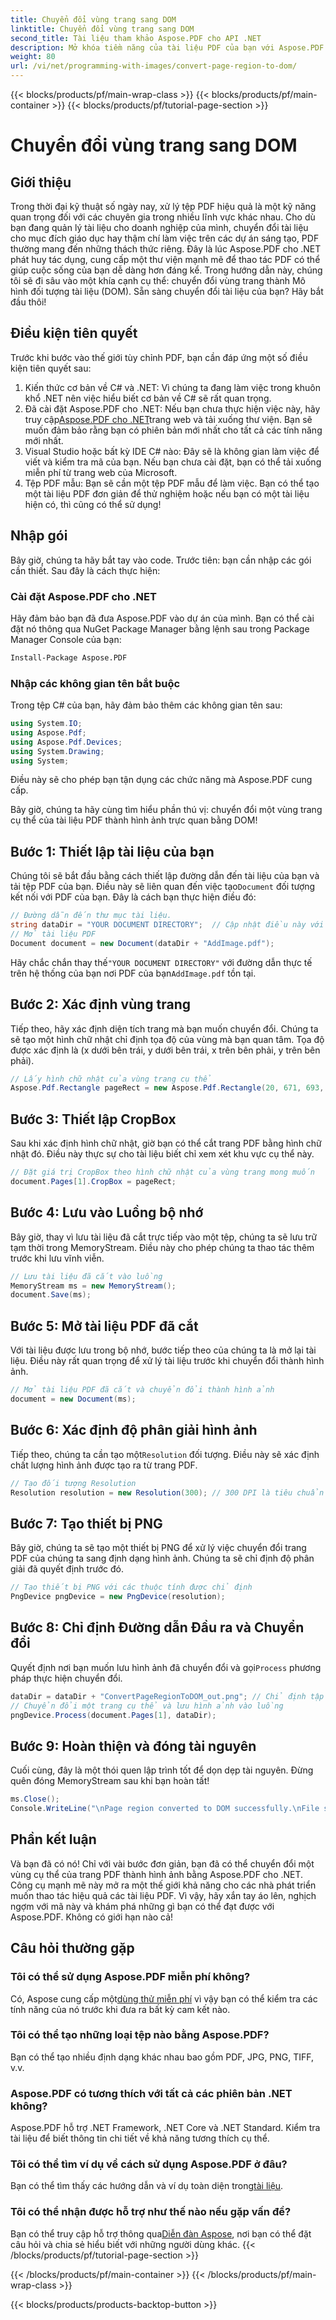 ```yaml
---
title: Chuyển đổi vùng trang sang DOM
linktitle: Chuyển đổi vùng trang sang DOM
second_title: Tài liệu tham khảo Aspose.PDF cho API .NET
description: Mở khóa tiềm năng của tài liệu PDF của bạn với Aspose.PDF cho .NET. Chuyển đổi các vùng PDF thành hình ảnh và cải thiện quy trình làm việc của bạn.
weight: 80
url: /vi/net/programming-with-images/convert-page-region-to-dom/
---
```


{{< blocks/products/pf/main-wrap-class >}}
{{< blocks/products/pf/main-container >}}
{{< blocks/products/pf/tutorial-page-section >}}

# Chuyển đổi vùng trang sang DOM

## Giới thiệu

Trong thời đại kỹ thuật số ngày nay, xử lý tệp PDF hiệu quả là một kỹ năng quan trọng đối với các chuyên gia trong nhiều lĩnh vực khác nhau. Cho dù bạn đang quản lý tài liệu cho doanh nghiệp của mình, chuyển đổi tài liệu cho mục đích giáo dục hay thậm chí làm việc trên các dự án sáng tạo, PDF thường mang đến những thách thức riêng. Đây là lúc Aspose.PDF cho .NET phát huy tác dụng, cung cấp một thư viện mạnh mẽ để thao tác PDF có thể giúp cuộc sống của bạn dễ dàng hơn đáng kể. Trong hướng dẫn này, chúng tôi sẽ đi sâu vào một khía cạnh cụ thể: chuyển đổi vùng trang thành Mô hình đối tượng tài liệu (DOM). Sẵn sàng chuyển đổi tài liệu của bạn? Hãy bắt đầu thôi!

## Điều kiện tiên quyết

Trước khi bước vào thế giới tùy chỉnh PDF, bạn cần đáp ứng một số điều kiện tiên quyết sau:
1. Kiến thức cơ bản về C# và .NET: Vì chúng ta đang làm việc trong khuôn khổ .NET nên việc hiểu biết cơ bản về C# sẽ rất quan trọng.
2.  Đã cài đặt Aspose.PDF cho .NET: Nếu bạn chưa thực hiện việc này, hãy truy cập[Aspose.PDF cho .NET](https://releases.aspose.com/pdf/net/)trang web và tải xuống thư viện. Bạn sẽ muốn đảm bảo rằng bạn có phiên bản mới nhất cho tất cả các tính năng mới nhất.
3. Visual Studio hoặc bất kỳ IDE C# nào: Đây sẽ là không gian làm việc để viết và kiểm tra mã của bạn. Nếu bạn chưa cài đặt, bạn có thể tải xuống miễn phí từ trang web của Microsoft.
4. Tệp PDF mẫu: Bạn sẽ cần một tệp PDF mẫu để làm việc. Bạn có thể tạo một tài liệu PDF đơn giản để thử nghiệm hoặc nếu bạn có một tài liệu hiện có, thì cũng có thể sử dụng!

## Nhập gói

Bây giờ, chúng ta hãy bắt tay vào code. Trước tiên: bạn cần nhập các gói cần thiết. Sau đây là cách thực hiện:

### Cài đặt Aspose.PDF cho .NET
Hãy đảm bảo bạn đã đưa Aspose.PDF vào dự án của mình. Bạn có thể cài đặt nó thông qua NuGet Package Manager bằng lệnh sau trong Package Manager Console của bạn:
```bash
Install-Package Aspose.PDF
```

### Nhập các không gian tên bắt buộc
Trong tệp C# của bạn, hãy đảm bảo thêm các không gian tên sau:
```csharp
using System.IO;
using Aspose.Pdf;
using Aspose.Pdf.Devices;
using System.Drawing;
using System;
```

Điều này sẽ cho phép bạn tận dụng các chức năng mà Aspose.PDF cung cấp.

Bây giờ, chúng ta hãy cùng tìm hiểu phần thú vị: chuyển đổi một vùng trang cụ thể của tài liệu PDF thành hình ảnh trực quan bằng DOM!

## Bước 1: Thiết lập tài liệu của bạn
 Chúng tôi sẽ bắt đầu bằng cách thiết lập đường dẫn đến tài liệu của bạn và tải tệp PDF của bạn. Điều này sẽ liên quan đến việc tạo`Document` đối tượng kết nối với PDF của bạn. Đây là cách bạn thực hiện điều đó:

```csharp
// Đường dẫn đến thư mục tài liệu.
string dataDir = "YOUR DOCUMENT DIRECTORY";  // Cập nhật điều này với đường dẫn thư mục của bạn
// Mở tài liệu PDF
Document document = new Document(dataDir + "AddImage.pdf");
```

 Hãy chắc chắn thay thế`"YOUR DOCUMENT DIRECTORY"` với đường dẫn thực tế trên hệ thống của bạn nơi PDF của bạn`AddImage.pdf` tồn tại.

## Bước 2: Xác định vùng trang
Tiếp theo, hãy xác định diện tích trang mà bạn muốn chuyển đổi. Chúng ta sẽ tạo một hình chữ nhật chỉ định tọa độ của vùng mà bạn quan tâm. Tọa độ được xác định là (x dưới bên trái, y dưới bên trái, x trên bên phải, y trên bên phải).

```csharp
// Lấy hình chữ nhật của vùng trang cụ thể
Aspose.Pdf.Rectangle pageRect = new Aspose.Pdf.Rectangle(20, 671, 693, 1125);
```

## Bước 3: Thiết lập CropBox
Sau khi xác định hình chữ nhật, giờ bạn có thể cắt trang PDF bằng hình chữ nhật đó. Điều này thực sự cho tài liệu biết chỉ xem xét khu vực cụ thể này.

```csharp
// Đặt giá trị CropBox theo hình chữ nhật của vùng trang mong muốn
document.Pages[1].CropBox = pageRect;
```

## Bước 4: Lưu vào Luồng bộ nhớ
Bây giờ, thay vì lưu tài liệu đã cắt trực tiếp vào một tệp, chúng ta sẽ lưu trữ tạm thời trong MemoryStream. Điều này cho phép chúng ta thao tác thêm trước khi lưu vĩnh viễn.

```csharp
// Lưu tài liệu đã cắt vào luồng
MemoryStream ms = new MemoryStream();
document.Save(ms);
```

## Bước 5: Mở tài liệu PDF đã cắt
Với tài liệu được lưu trong bộ nhớ, bước tiếp theo của chúng ta là mở lại tài liệu. Điều này rất quan trọng để xử lý tài liệu trước khi chuyển đổi thành hình ảnh.

```csharp
// Mở tài liệu PDF đã cắt và chuyển đổi thành hình ảnh
document = new Document(ms);
```

## Bước 6: Xác định độ phân giải hình ảnh
Tiếp theo, chúng ta cần tạo một`Resolution` đối tượng. Điều này sẽ xác định chất lượng hình ảnh được tạo ra từ trang PDF.

```csharp
// Tạo đối tượng Resolution
Resolution resolution = new Resolution(300); // 300 DPI là tiêu chuẩn cho chất lượng in
```

## Bước 7: Tạo thiết bị PNG
Bây giờ, chúng ta sẽ tạo một thiết bị PNG để xử lý việc chuyển đổi trang PDF của chúng ta sang định dạng hình ảnh. Chúng ta sẽ chỉ định độ phân giải đã quyết định trước đó.

```csharp
// Tạo thiết bị PNG với các thuộc tính được chỉ định
PngDevice pngDevice = new PngDevice(resolution);
```

## Bước 8: Chỉ định Đường dẫn Đầu ra và Chuyển đổi
Quyết định nơi bạn muốn lưu hình ảnh đã chuyển đổi và gọi`Process` phương pháp thực hiện chuyển đổi.

```csharp
dataDir = dataDir + "ConvertPageRegionToDOM_out.png"; // Chỉ định tập tin đầu ra của bạn
// Chuyển đổi một trang cụ thể và lưu hình ảnh vào luồng
pngDevice.Process(document.Pages[1], dataDir);
```

## Bước 9: Hoàn thiện và đóng tài nguyên
Cuối cùng, đây là một thói quen lập trình tốt để dọn dẹp tài nguyên. Đừng quên đóng MemoryStream sau khi bạn hoàn tất!

```csharp
ms.Close();
Console.WriteLine("\nPage region converted to DOM successfully.\nFile saved at " + dataDir);
```

## Phần kết luận

Và bạn đã có nó! Chỉ với vài bước đơn giản, bạn đã có thể chuyển đổi một vùng cụ thể của trang PDF thành hình ảnh bằng Aspose.PDF cho .NET. Công cụ mạnh mẽ này mở ra một thế giới khả năng cho các nhà phát triển muốn thao tác hiệu quả các tài liệu PDF. Vì vậy, hãy xắn tay áo lên, nghịch ngợm với mã này và khám phá những gì bạn có thể đạt được với Aspose.PDF. Không có giới hạn nào cả!

## Câu hỏi thường gặp

### Tôi có thể sử dụng Aspose.PDF miễn phí không?  
 Có, Aspose cung cấp một[dùng thử miễn phí](https://releases.aspose.com/) vì vậy bạn có thể kiểm tra các tính năng của nó trước khi đưa ra bất kỳ cam kết nào.

### Tôi có thể tạo những loại tệp nào bằng Aspose.PDF?  
Bạn có thể tạo nhiều định dạng khác nhau bao gồm PDF, JPG, PNG, TIFF, v.v. 

### Aspose.PDF có tương thích với tất cả các phiên bản .NET không?  
Aspose.PDF hỗ trợ .NET Framework, .NET Core và .NET Standard. Kiểm tra tài liệu để biết thông tin chi tiết về khả năng tương thích cụ thể.

### Tôi có thể tìm ví dụ về cách sử dụng Aspose.PDF ở đâu?  
 Bạn có thể tìm thấy các hướng dẫn và ví dụ toàn diện trong[tài liệu](https://reference.aspose.com/pdf/net/).

### Tôi có thể nhận được hỗ trợ như thế nào nếu gặp vấn đề?  
 Bạn có thể truy cập hỗ trợ thông qua[Diễn đàn Aspose](https://forum.aspose.com/c/pdf/10), nơi bạn có thể đặt câu hỏi và chia sẻ hiểu biết với những người dùng khác.
{{< /blocks/products/pf/tutorial-page-section >}}

{{< /blocks/products/pf/main-container >}}
{{< /blocks/products/pf/main-wrap-class >}}

{{< blocks/products/products-backtop-button >}}
